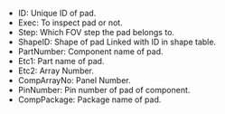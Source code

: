 - ID: Unique ID of pad.
- Exec: To inspect pad or not.
- Step: Which FOV step the pad belongs to.
- ShapeID: Shape of pad Linked with ID in shape table.
- PartNumber: Component name of pad.
- Etc1: Part name of pad.
- Etc2: Array Number.
- CompArrayNo: Panel Number.
- PinNumber: Pin number of pad of component.
- CompPackage: Package name of pad.